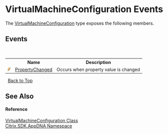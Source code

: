 # VirtualMachineConfiguration Events
 

The <a href="T_Citrix_SDK_AppDNA_VirtualMachineConfiguration">VirtualMachineConfiguration</a> type exposes the following members.


## Events
&nbsp;<table><tr><th></th><th>Name</th><th>Description</th></tr><tr><td>![Public event](media/pubevent.gif "Public event")</td><td><a href="E_Citrix_SDK_AppDNA_VirtualMachineConfiguration_PropertyChanged">PropertyChanged</a></td><td>
Occurs when property value is changed</td></tr></table>&nbsp;
<a href="#virtualmachineconfiguration-events">Back to Top</a>

## See Also


#### Reference
<a href="T_Citrix_SDK_AppDNA_VirtualMachineConfiguration">VirtualMachineConfiguration Class</a><br /><a href="N_Citrix_SDK_AppDNA">Citrix.SDK.AppDNA Namespace</a><br />